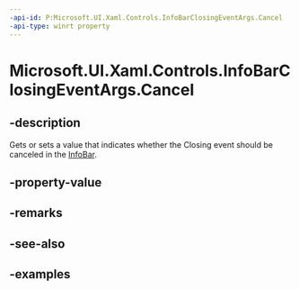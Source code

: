 ```yaml
---
-api-id: P:Microsoft.UI.Xaml.Controls.InfoBarClosingEventArgs.Cancel
-api-type: winrt property
---
```


# Microsoft.UI.Xaml.Controls.InfoBarClosingEventArgs.Cancel

<!--
public bool Cancel { get; set; }
-->


## -description

Gets or sets a value that indicates whether the Closing event should be canceled in the [InfoBar](infobar.md).

## -property-value

## -remarks

## -see-also

## -examples


